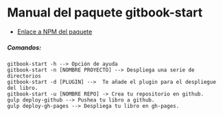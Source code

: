 # Manual del paquete gitbook-start

* [Enlace a NPM del paquete](https://www.npmjs.com/package/gitbook-start)

##### Comandos:

```shell
gitbook-start -h --> Opción de ayuda
gitbook-start -n [NOMBRE PROYECTO] --> Despliega una serie de directorios
gitbook-start -d [PLUGIN] -->  Te añade el plugin para el despliegue del libro.
gitbook-start -u [NOMBRE REPO] -> Crea tu repositorio en github.
gulp deploy-github --> Pushea tu libro a github.
gulp deploy-gh-pages --> Despliega tu libro en gh-pages.
```
